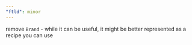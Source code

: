 ```yaml
---
"ftld": minor
---
```


remove `Brand` - while it can be useful, it might be better represented as a recipe you can use
